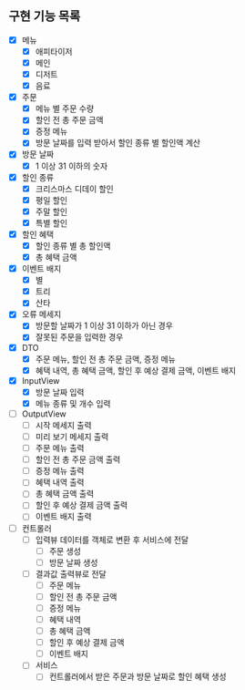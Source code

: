 ## 구현 기능 목록

- [x] 메뉴
  - [x] 애피타이저
  - [x] 메인
  - [x] 디저트
  - [x] 음료
     
- [x] 주문
  - [x] 메뉴 별 주문 수량
  - [x] 할인 전 총 주문 금액
  - [x] 증정 메뉴
  - [x] 방문 날짜를 입력 받아서 할인 종류 별 할인액 계산
     
- [x] 방문 날짜
  - [x] 1 이상 31 이하의 숫자
    
- [x] 할인 종류
  - [x] 크리스마스 디데이 할인
  - [x] 평일 할인
  - [x] 주말 할인
  - [x] 특별 할인
     
- [x] 할인 혜택
  - [x] 할인 종류 별 총 할인액
  - [x] 총 혜택 금액
     
- [x] 이벤트 배지
  - [x] 별
  - [x] 트리
  - [x] 산타
     
- [x] 오류 메세지
  - [x] 방문할 날짜가 1 이상 31 이하가 아닌 경우
  - [x] 잘못된 주문을 입력한 경우

- [x] DTO
  - [x] 주문 메뉴, 할인 전 총 주문 금액, 증정 메뉴
  - [x] 혜택 내역, 총 혜택 금액, 할인 후 예상 결제 금액, 이벤트 배지
     
- [x] InputView
  - [x] 방문 날짜 입력
  - [x] 메뉴 종류 및 개수 입력
     
- [ ] OutputView
  - [ ] 시작 메세지 출력
  - [ ] 미리 보기 메세지 출력
  - [ ] 주문 메뉴 출력
  - [ ] 할인 전 총 주문 금액 출력
  - [ ] 증정 메뉴 출력
  - [ ] 혜택 내역 출력
  - [ ] 총 혜택 금액 출력
  - [ ] 할인 후 예상 결제 금액 출력
  - [ ] 이벤트 배지 출력
     
- [ ] 컨트롤러
  - [ ] 입력뷰 데이터를 객체로 변환 후 서비스에 전달
    - [ ] 주문 생성
    - [ ] 방문 날짜 생성
  - [ ] 결과값 출력뷰로 전달
    - [ ] 주문 메뉴
    - [ ] 할인 전 총 주문 금액
    - [ ] 증정 메뉴
    - [ ] 혜택 내역
    - [ ] 총 혜택 금액
    - [ ] 할인 후 예상 결제 금액
    - [ ] 이벤트 배지
       
  - [ ] 서비스
    - [ ] 컨트롤러에서 받은 주문과 방문 날짜로 할인 혜택 생성

